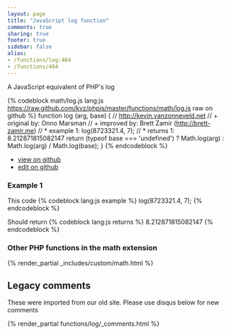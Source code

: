 ```yaml
---
layout: page
title: "JavaScript log function"
comments: true
sharing: true
footer: true
sidebar: false
alias:
- /functions/log:464
- /functions/464
---
```

<!-- Generated by Rakefile:build -->
A JavaScript equivalent of PHP's log

{% codeblock math/log.js lang:js https://raw.github.com/kvz/phpjs/master/functions/math/log.js raw on github %}
function log (arg, base) {
  // http://kevin.vanzonneveld.net
  // +   original by: Onno Marsman
  // +   improved by: Brett Zamir (http://brett-zamir.me)
  // *     example 1: log(8723321.4, 7);
  // *     returns 1: 8.212871815082147
  return (typeof base === 'undefined') ?
    Math.log(arg) :
    Math.log(arg) / Math.log(base);
}
{% endcodeblock %}

 - [view on github](https://github.com/kvz/phpjs/blob/master/functions/math/log.js)
 - [edit on github](https://github.com/kvz/phpjs/edit/master/functions/math/log.js)

### Example 1
This code
{% codeblock lang:js example %}
log(8723321.4, 7);
{% endcodeblock %}

Should return
{% codeblock lang:js returns %}
8.212871815082147
{% endcodeblock %}


### Other PHP functions in the math extension
{% render_partial _includes/custom/math.html %}
## Legacy comments
These were imported from our old site. Please use disqus below for new comments
<div style="overflow-y: scroll; max-height: 500px;">
{% render_partial functions/log/_comments.html %}
</div>
